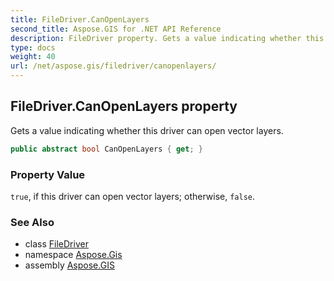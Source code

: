 ```yaml
---
title: FileDriver.CanOpenLayers
second_title: Aspose.GIS for .NET API Reference
description: FileDriver property. Gets a value indicating whether this driver can open vector layers.
type: docs
weight: 40
url: /net/aspose.gis/filedriver/canopenlayers/
---
```

## FileDriver.CanOpenLayers property

Gets a value indicating whether this driver can open vector layers.

```csharp
public abstract bool CanOpenLayers { get; }
```

### Property Value

`true`, if this driver can open vector layers; otherwise, `false`.

### See Also

* class [FileDriver](../)
* namespace [Aspose.Gis](../../filedriver/)
* assembly [Aspose.GIS](../../../)


